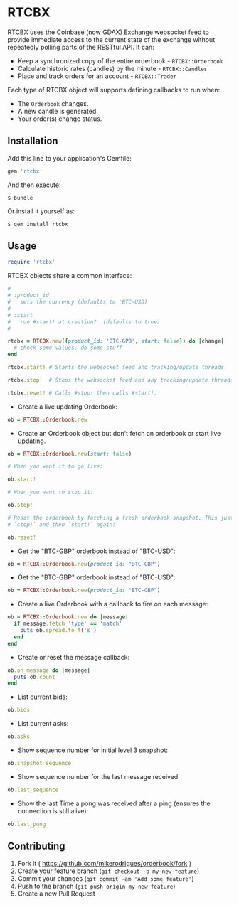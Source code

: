# RTCBX 

RTCBX uses the Coinbase (now GDAX) Exchange websocket feed to provide immediate access to
the current state of the exchange without repeatedly polling parts of the
RESTful API. It can:
* Keep a synchronized copy of the entire orderbook - `RTCBX::Orderbook`
* Calculate historic rates (candles) by the minute - `RTCBX::Candles`
* Place and track orders for an account - `RTCBX::Trader`

Each type of RTCBX object will supports defining callbacks to run when:
* The `Orderbook` changes.
* A new candle is generated.
* Your order(s) change status.

## Installation

Add this line to your application's Gemfile:

```ruby
gem 'rtcbx'
```

And then execute:

    $ bundle

Or install it yourself as:

    $ gem install rtcbx 

## Usage

```ruby
require 'rtcbx'
```
RTCBX objects share a common interface:
```ruby
#
# :product_id
#   sets the currency (defaults to 'BTC-USD)
#
# :start
#   run #start! at creation?  (defaults to true)
# 

rtcbx = RTCBX.new({product_id: 'BTC-GPB', start: false}) do |change|
  # check some values, do some stuff
end

rtcbx.start! # Starts the websocket feed and tracking/update threads.

rtcbx.stop!  # Stops the websocket feed and any tracking/update threads.

rtcbx.reset! # Calls #stop! then calls #start!.

```




* Create a live updating Orderbook:
```ruby
ob = RTCBX::Orderbook.new
```

* Create an Orderbook object but don't fetch an orderbook or start live
  updating.
```ruby
ob = RTCBX::Orderbook.new(start: false)

# When you want it to go live:

ob.start!

# When you want to stop it:

ob.stop!

# Reset the orderbook by fetching a fresh orderbook snapshot. This just calls
# `stop!` and then `start!` again:

ob.reset!
```

* Get the "BTC-GBP" orderbook instead of "BTC-USD":
```ruby
ob = RTCBX::Orderbook.new(product_id: "BTC-GBP")
```

* Get the "BTC-GBP" orderbook instead of "BTC-USD":
```ruby
ob = RTCBX::Orderbook.new(product_id: "BTC-GBP")
```

* Create a live Orderbook with a callback to fire on each message:
```ruby
ob = RTCBX::Orderbook.new do |message|
  if message.fetch 'type' == 'match'
    puts ob.spread.to_f('s')
  end
end
```

* Create or reset the message callback:
```ruby
ob.on_message do |message|
  puts ob.count
end
```

* List current bids:
```ruby
ob.bids
```

* List current asks:
```ruby
ob.asks
```

* Show sequence number for initial level 3 snapshot:
```ruby
ob.snapshot_sequence
```

* Show sequence number for the last message received
```ruby
ob.last_sequence
```

* Show the last Time a pong was received after a ping (ensures the connection is
  still alive):
```ruby
ob.last_pong
```

## Contributing

1. Fork it ( https://github.com/mikerodrigues/orderbook/fork )
2. Create your feature branch (`git checkout -b my-new-feature`)
3. Commit your changes (`git commit -am 'Add some feature'`)
4. Push to the branch (`git push origin my-new-feature`)
5. Create a new Pull Request
